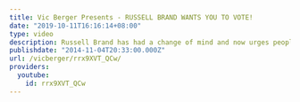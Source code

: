 ```yaml
---
title: Vic Berger Presents - RUSSELL BRAND WANTS YOU TO VOTE!
date: "2019-10-11T16:16:14+08:00"
type: video
description: Russell Brand has had a change of mind and now urges people to vote.
publishdate: "2014-11-04T20:33:00.000Z"
url: /vicberger/rrx9XVT_QCw/
providers:
  youtube:
    id: rrx9XVT_QCw
---
```

